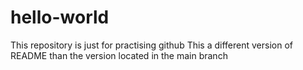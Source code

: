 # hello-world
This repository is just for practising github
This a different version of README than the version located in the main branch
